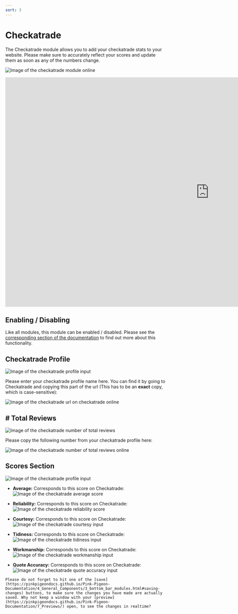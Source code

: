 ```yaml
---
sort: 3
---
```


# Checkatrade

The Checkatrade module allows you to add your checkatrade stats to your website. Please make sure to accurately reflect your scores and update them as soon as any of the numbers change.

![Image of the checkatrade module online](https://raw.githubusercontent.com/pinkpigeondocs/Pink-Pigeon-Documentation/master/docs/6_Modules/images/3_checkatrade_online.png)

<iframe class="vimeo_player" width="1280" height="720" src="https://player.vimeo.com/video/543640339?autoplay=1&loop=1&quality=1080p" frameborder="0" allow="autoplay; fullscreen; picture-in-picture" allowfullscreen></iframe>

## Enabling / Disabling

Like all modules, this module can be enabled / disabled. Please see the [corresponding section of the documentation][endis] to find out more about this functionality.

[endis]: https://pinkpigeondocs.github.io/Pink-Pigeon-Documentation/4_General_Components/4_enabling_disabling_modules.html

## Checkatrade Profile

![Image of the checkatrade profile input](https://raw.githubusercontent.com/pinkpigeondocs/Pink-Pigeon-Documentation/master/docs/6_Modules/images/3_checkatrade_chktrd_profile.png)

Please enter your checkatrade profile name here. You can find it by going to Checkatrade and copying this part of the url (This has to be an **exact** copy, which is case-sensitive):

![Image of the checkatrade url on checkatrade online](https://raw.githubusercontent.com/pinkpigeondocs/Pink-Pigeon-Documentation/master/docs/6_Modules/images/3_checkatrade_url_copy.png)

## # Total Reviews

![Image of the checkatrade number of total reviews](https://raw.githubusercontent.com/pinkpigeondocs/Pink-Pigeon-Documentation/master/docs/6_Modules/images/3_checkatrade_num_total_reviews.png)

Please copy the following number from your checkatrade profile here:

![Image of the checkatrade number of total reviews online](https://raw.githubusercontent.com/pinkpigeondocs/Pink-Pigeon-Documentation/master/docs/6_Modules/images/3_checkatrade_num_total_reviews_online.png)

## Scores Section

![Image of the checkatrade profile input](https://raw.githubusercontent.com/pinkpigeondocs/Pink-Pigeon-Documentation/master/docs/6_Modules/images/3_checkatrade_scores_section.png)

- **Average:** Corresponds to this score on Checkatrade: ![Image of the checkatrade average score](https://raw.githubusercontent.com/pinkpigeondocs/Pink-Pigeon-Documentation/master/docs/6_Modules/images/3_checkatrade_average_score_online.png)


- **Reliability:** Corresponds to this score on Checkatrade: ![Image of the checkatrade reliability score](https://raw.githubusercontent.com/pinkpigeondocs/Pink-Pigeon-Documentation/master/docs/6_Modules/images/3_checkatrade_reliability_score_online.png)


- **Courtesy:** Corresponds to this score on Checkatrade: ![Image of the checkatrade courtesy input](https://raw.githubusercontent.com/pinkpigeondocs/Pink-Pigeon-Documentation/master/docs/6_Modules/images/3_checkatrade_courtesy_score_online.png)


- **Tidiness:** Corresponds to this score on Checkatrade: ![Image of the checkatrade tidiness input](https://raw.githubusercontent.com/pinkpigeondocs/Pink-Pigeon-Documentation/master/docs/6_Modules/images/3_checkatrade_tidiness_score_online.png)


- **Workmanship:** Corresponds to this score on Checkatrade: ![Image of the checkatrade workmanship input](https://raw.githubusercontent.com/pinkpigeondocs/Pink-Pigeon-Documentation/master/docs/6_Modules/images/3_checkatrade_workmanship_score_online.png)


- **Quote Accuracy:** Corresponds to this score on Checkatrade: ![Image of the checkatrade quote accuracy input](https://raw.githubusercontent.com/pinkpigeondocs/Pink-Pigeon-Documentation/master/docs/6_Modules/images/3_checkatrade_quote_accuracy_score_online.png)



```tip
Please do not forget to hit one of the [save](https://pinkpigeondocs.github.io/Pink-Pigeon-Documentation/4_General_Components/3_bottom_bar_modules.html#saving-changes) buttons, to make sure the changes you have made are actually saved. Why not keep a window with your [preview](https://pinkpigeondocs.github.io/Pink-Pigeon-Documentation/7_Previews/) open, to see the changes in realtime?
```